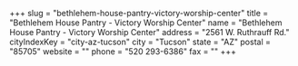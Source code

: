 +++
slug = "bethlehem-house-pantry-victory-worship-center"
title = "Bethlehem House Pantry - Victory Worship Center"
name = "Bethlehem House Pantry - Victory Worship Center"
address = "2561 W. Ruthrauff Rd."
cityIndexKey = "city-az-tucson"
city = "Tucson"
state = "AZ"
postal = "85705"
website = ""
phone = "520 293-6386"
fax = ""
+++

